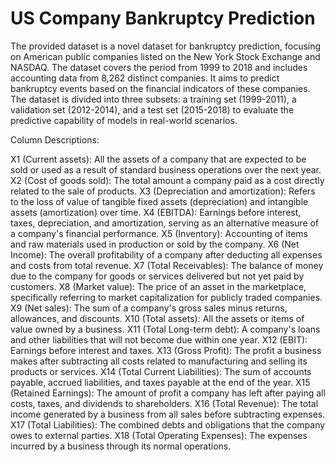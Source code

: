 # US Company Bankruptcy Prediction

The provided dataset is a novel dataset for bankruptcy prediction, focusing on American public companies listed on the New York Stock Exchange and NASDAQ. The dataset covers the period from 1999 to 2018 and includes accounting data from 8,262 distinct companies. It aims to predict bankruptcy events based on the financial indicators of these companies. The dataset is divided into three subsets: a training set (1999-2011), a validation set (2012-2014), and a test set (2015-2018) to evaluate the predictive capability of models in real-world scenarios.

Column Descriptions:

X1 (Current assets): All the assets of a company that are expected to be sold or used as a result of standard business operations over the next year.
X2 (Cost of goods sold): The total amount a company paid as a cost directly related to the sale of products.
X3 (Depreciation and amortization): Refers to the loss of value of tangible fixed assets (depreciation) and intangible assets (amortization) over time.
X4 (EBITDA): Earnings before interest, taxes, depreciation, and amortization, serving as an alternative measure of a company's financial performance.
X5 (Inventory): Accounting of items and raw materials used in production or sold by the company.
X6 (Net Income): The overall profitability of a company after deducting all expenses and costs from total revenue.
X7 (Total Receivables): The balance of money due to the company for goods or services delivered but not yet paid by customers.
X8 (Market value): The price of an asset in the marketplace, specifically referring to market capitalization for publicly traded companies.
X9 (Net sales): The sum of a company's gross sales minus returns, allowances, and discounts.
X10 (Total assets): All the assets or items of value owned by a business.
X11 (Total Long-term debt): A company's loans and other liabilities that will not become due within one year.
X12 (EBIT): Earnings before interest and taxes.
X13 (Gross Profit): The profit a business makes after subtracting all costs related to manufacturing and selling its products or services.
X14 (Total Current Liabilities): The sum of accounts payable, accrued liabilities, and taxes payable at the end of the year.
X15 (Retained Earnings): The amount of profit a company has left after paying all costs, taxes, and dividends to shareholders.
X16 (Total Revenue): The total income generated by a business from all sales before subtracting expenses.
X17 (Total Liabilities): The combined debts and obligations that the company owes to external parties.
X18 (Total Operating Expenses): The expenses incurred by a business through its normal operations.
